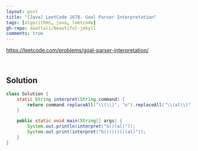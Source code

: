 ```yaml
---
layout: post
title: "[Java] LeetCode 1678. Goal Parser Interpretation"
tags: [algorithms, java, leetcode]
gh-repo: daattali/beautiful-jekyll
comments: true
---
```


<https://leetcode.com/problems/goal-parser-interpretation/>

<br>

## Solution

```java
class Solution {
    static String interpret(String command) {
        return command.replaceAll("\\(\\)", "o").replaceAll("\\(al\\)", "al");
    }

    public static void main(String[] args) {
        System.out.println(interpret("G()(al)"));
        System.out.print(interpret("G()()()()(al)"));
    }
}
```